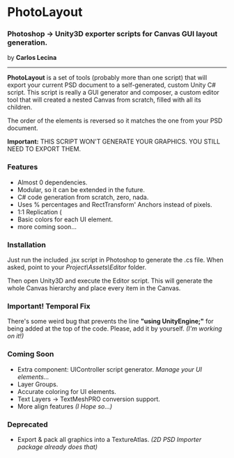 # PhotoLayout

### Photoshop → Unity3D exporter scripts for Canvas GUI layout generation.

by **Carlos Lecina**

* * *

**PhotoLayout** is a set of tools (probably more than one script) that will export your current PSD document to a self-generated, custom Unity C# script.
This script is really a GUI generator and composer, a custom editor tool that will created a nested Canvas from scratch, filled with all its children.

The order of the elements is reversed so it matches the one from your PSD document.

**Important:** THIS SCRIPT WON'T GENERATE YOUR GRAPHICS. YOU STILL NEED TO EXPORT THEM.

### Features

-   Almost 0 dependencies.
-   Modular, so it can be extended in the future. 
-   C# code generation from scratch, zero, nada.
-   Uses % percentages and RectTransform' Anchors instead of pixels.
-   1:1 Replication (
-   Basic colors for each UI element.
-   more coming soon...

### Installation

Just run the included .jsx script in Photoshop to generate the .cs file. When asked, point to your _Project\Assets\Editor_ folder.

Then open Unity3D and execute the Editor script. This will generate the whole Canvas hierarchy and place every item in the Canvas.

### Important! Temporal Fix

There's some weird bug that prevents the line **"using UnityEngine;"** for being added at the top of the code. Please, add it by yourself.
_(I'm working on it!)_

### Coming Soon
- Extra component: UIController script generator. _Manage your UI elements..._
- Layer Groups.
- Accurate coloring for UI elements.
- Text Layers → TextMeshPRO conversion support.
- More align features _(I Hope so...)_

### Deprecated
- Export & pack all graphics into a TextureAtlas. _(2D PSD Importer package already does that)_
